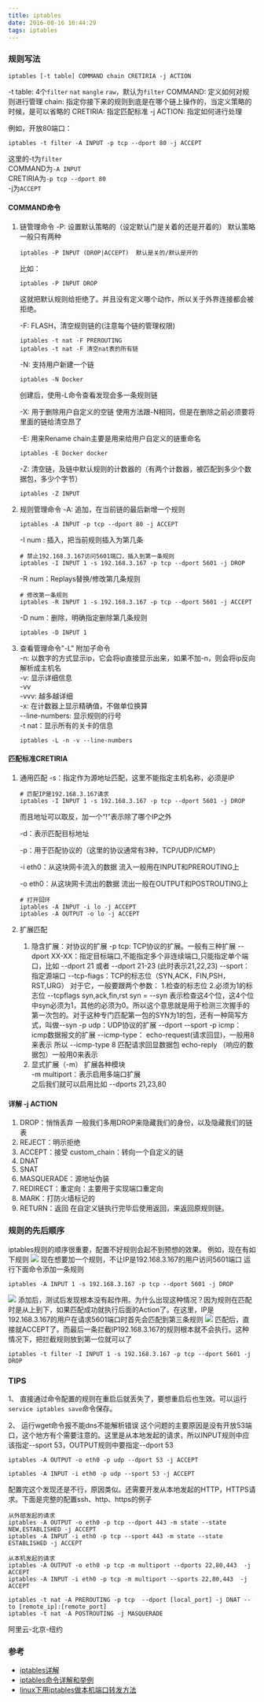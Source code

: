 ```yaml
---
title: iptables
date: 2016-08-16 10:44:29
tags: iptables
---
```

### 规则写法
```
iptables [-t table] COMMAND chain CRETIRIA -j ACTION
```
-t table: 4个`filter` `nat` `mangle` `raw`，默认为`filter`
COMMAND: 定义如何对规则进行管理
chain: 指定你接下来的规则到底是在哪个链上操作的，当定义策略的时候，是可以省略的
CRETIRIA: 指定匹配标准
-j ACTION: 指定如何进行处理

例如，开放80端口：
```
iptables -t filter -A INPUT -p tcp --dport 80 -j ACCEPT
```
这里的-t为`filter`  
COMMAND为`-A INPUT`   
CRETIRIA为`-p tcp --dport 80`  
-j为`ACCEPT`  

#### COMMAND命令
1. 链管理命令
    -P: 设置默认策略的（设定默认门是关着的还是开着的）
    默认策略一般只有两种
    ```
    iptables -P INPUT (DROP|ACCEPT)  默认是关的/默认是开的
    ```
    比如：
    ```
    iptables -P INPUT DROP
    ```
    这就把默认规则给拒绝了。并且没有定义哪个动作，所以关于外界连接都会被拒绝。

    -F: FLASH，清空规则链的(注意每个链的管理权限)
    ```
    iptables -t nat -F PREROUTING
    iptables -t nat -F 清空nat表的所有链
    ```

    -N: 支持用户新建一个链
    ```
    iptables -N Docker
    ```
    创建后，使用-L命令查看发现会多一条规则链

    -X: 用于删除用户自定义的空链
    使用方法跟-N相同，但是在删除之前必须要将里面的链给清空昂了

    -E: 用来Rename chain主要是用来给用户自定义的链重命名
    ```
    iptables -E Docker docker
    ```

    -Z: 清空链，及链中默认规则的计数器的（有两个计数器，被匹配到多少个数据包，多少个字节）
    ```
    iptables -Z INPUT
    ```

2. 规则管理命令
    -A: 追加，在当前链的最后新增一个规则
    ```
    iptables -A INPUT -p tcp --dport 80 -j ACCEPT
    ```
    -I num : 插入，把当前规则插入为第几条
    ```
    # 禁止192.168.3.167访问5601端口，插入到第一条规则
    iptables -I INPUT 1 -s 192.168.3.167 -p tcp --dport 5601 -j DROP
    ```
    -R num：Replays替换/修改第几条规则
    ```
    # 修改第一条规则
    iptables -R INPUT 1 -s 192.168.3.167 -p tcp --dport 5601 -j ACCEPT
    ```
    -D num：删除，明确指定删除第几条规则
    ```
    iptables -D INPUT 1
    ```
3. 查看管理命令"-L"
    附加子命令  
    -n: 以数字的方式显示ip，它会将ip直接显示出来，如果不加-n，则会将ip反向解析成主机名  
    -v: 显示详细信息  
    -vv  
    -vvv: 越多越详细  
    -x: 在计数器上显示精确值，不做单位换算  
    --line-numbers: 显示规则的行号  
    -t nat：显示所有的关卡的信息  
    ```
    iptables -L -n -v --line-numbers
    ```

#### 匹配标准CRETIRIA
1. 通用匹配
    -s：指定作为源地址匹配，这里不能指定主机名称，必须是IP
    ```
    # 匹配IP是192.168.3.167请求
    iptables -I INPUT 1 -s 192.168.3.167 -p tcp --dport 5601 -j DROP
    ```
    而且地址可以取反，加一个“!”表示除了哪个IP之外

    -d：表示匹配目标地址

    -p：用于匹配协议的（这里的协议通常有3种，TCP/UDP/ICMP）

    -i eth0：从这块网卡流入的数据
    流入一般用在INPUT和PREROUTING上

    -o eth0：从这块网卡流出的数据
    流出一般在OUTPUT和POSTROUTING上
    ```
    # 打开回环
    iptables -A INPUT -i lo -j ACCEPT
    iptables -A OUTPUT -o lo -j ACCEPT
    ```
2. 扩展匹配
    1. 隐含扩展：对协议的扩展
    -p tcp: TCP协议的扩展。一般有三种扩展
        --dport XX-XX：指定目标端口,不能指定多个非连续端口,只能指定单个端口，比如
        --dport 21  或者 --dport 21-23 (此时表示21,22,23)
        --sport：指定源端口
        --tcp-fiags：TCP的标志位（SYN,ACK，FIN,PSH，RST,URG）
        对于它，一般要跟两个参数：
        1.检查的标志位
        2.必须为1的标志位
        --tcpflags syn,ack,fin,rst syn   =    --syn
        表示检查这4个位，这4个位中syn必须为1，其他的必须为0。所以这个意思就是用于检测三次握手的第一次包的。对于这种专门匹配第一包的SYN为1的包，还有一种简写方式，叫做--syn
    -p udp：UDP协议的扩展
        --dport
        --sport
    -p icmp：icmp数据报文的扩展
        --icmp-type：
            echo-request(请求回显)，一般用8 来表示
            所以 --icmp-type 8 匹配请求回显数据包
            echo-reply （响应的数据包）一般用0来表示
    2. 显式扩展（-m）
    扩展各种模块  
    -m multiport：表示启用多端口扩展  
    之后我们就可以启用比如 --dports 21,23,80  

#### 详解 -j ACTION
1. DROP：悄悄丢弃
    一般我们多用DROP来隐藏我们的身份，以及隐藏我们的链表
2. REJECT：明示拒绝
3. ACCEPT：接受
    custom_chain：转向一个自定义的链
4. DNAT
5. SNAT
6. MASQUERADE：源地址伪装
7. REDIRECT：重定向：主要用于实现端口重定向
8. MARK：打防火墙标记的
9. RETURN：返回
    在自定义链执行完毕后使用返回，来返回原规则链。


### 规则的先后顺序
iptables规则的顺序很重要，配置不好规则会起不到预想的效果。
例如，现在有如下规则
![](/images/QQ20160816-0@2x.jpg)
现在想要加一个规则，不让IP是192.168.3.167的用户访问5601端口
运行下面命令添加一条规则
```
iptables -A INPUT 1 -s 192.168.3.167 -p tcp --dport 5601 -j DROP
```
![](/images/QQ20160816-1@2x.jpg)
添加后，测试后发现根本没有起作用。为什么出现这种情况？因为规则在匹配时是从上到下，如果匹配成功就执行后面的Action了。在这里，IP是192.168.3.167的用户在请求5601端口时首先会匹配到第三条规则
![](/images/QQ20160816-2@2x.jpg)
匹配后，直接就ACCEPT了。而最后一条拦截IP192.168.3.167的规则根本就不会执行。这种情况下，把拦截规则放到第一位就可以了
```
iptables -t filter -I INPUT 1 -s 192.168.3.167 -p tcp --dport 5601 -j DROP
```


### TIPS
1、 直接通过命令配置的规则在重启后就丢失了，要想重启后也生效。可以运行`service iptables save`命令保存。


2、 运行wget命令报不能dns不能解析错误
这个问题的主要原因是没有开放53端口，这个地方有个需要注意的。这里是从本地发起的请求，所以INPUT规则中应该指定--sport 53，OUTPUT规则中要指定--dport 53  

```
iptables -A OUTPUT -o eth0 -p udp --dport 53 -j ACCEPT

iptables -A INPUT -i eth0 -p udp --sport 53 -j ACCEPT
```  

配置完这个发现还是不行，原因类似。还需要开发从本地发起的HTTP，HTTPS请求。下面是完整的配置ssh、http、https的例子

```
从外部发起的请求
iptables -A OUTPUT -o eth0 -p tcp --dport 443 -m state --state NEW,ESTABLISHED -j ACCEPT
iptables -A INPUT -i eth0 -p tcp --sport 443 -m state --state ESTABLISHED -j ACCEPT

从本机发起的请求
iptables -A OUTPUT -o eth0 -p tcp -m multiport --dports 22,80,443  -j ACCEPT
iptables -A INPUT -i eth0 -p tcp -m multiport --sports 22,80,443  -j ACCEPT
```

<!-- 端口转发 -->
```
iptables -t nat -A PREROUTING -p tcp  --dport [local_port] -j DNAT --to [remote_ip]:[remote_port]
iptables -t nat -A POSTROUTING -j MASQUERADE
```

阿里云-北京-纽约

### 参考
- [iptables详解](http://blog.chinaunix.net/uid-26495963-id-3279216.html)
- [iptables命令详解和举例](http://blog.chinaunix.net/uid-9950859-id-98279.html)
- [linux下用iptables做本机端口转发方法](http://blog.csdn.net/zzhongcy/article/details/42738285)
